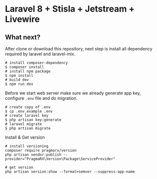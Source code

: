 # Laravel 8 + Stisla + Jetstream + Livewire 

## What next?
After clone or download this repository, next step is install all dependency required by laravel and laravel-mix.

```shell
# install composer-dependency
$ composer install
# install npm package
$ npm install
# build dev 
$ npm run dev
```

Before we start web server make sure we already generate app key, configure `.env` file and do migration.

```shell
# create copy of .env
$ cp .env.example .env
# create laravel key
$ php artisan key:generate
# laravel migrate
$ php artisan migrate
```

Install & Get version
```
# install versioning
composer require pragmarx/version
php artisan vendor:publish --provider="PragmaRX\Version\Package\ServiceProvider"

# get version
php artisan version:show --format=semver --suppress-app-name
```

